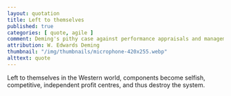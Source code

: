 ```yaml
---
layout: quotation
title: Left to themselves
published: true
categories: [ quote, agile ]
comment: Deming's pithy case against performance appraisals and management devoid of systems thinking.
attribution: W. Edwards Deming
thumbnail: "/img/thumbnails/microphone-420x255.webp"
alttext: quote
---
```


Left to themselves in the Western world, components become selfish, competitive, independent profit centres, and thus destroy the system.
